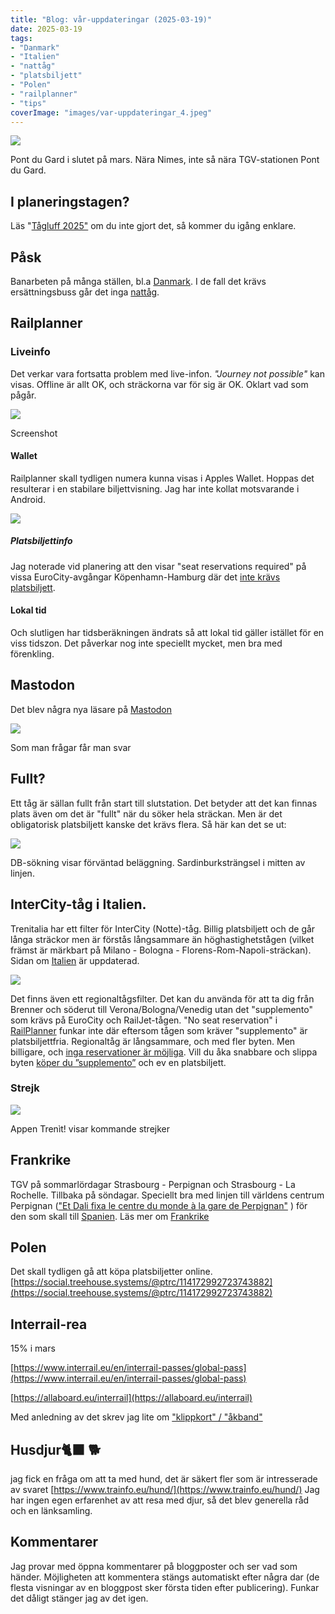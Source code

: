 ```yaml
---
title: "Blog: vår-uppdateringar (2025-03-19)"
date: 2025-03-19
tags:
- "Danmark"
- "Italien"
- "nattåg"
- "platsbiljett"
- "Polen"
- "railplanner"
- "tips"
coverImage: "images/var-uppdateringar_4.jpeg"
---
```


![](images/var-uppdateringar_4.jpeg?w=1024)

<figcaption>

Pont du Gard i slutet på mars. Nära Nimes, inte så nära TGV-stationen Pont du Gard.

</figcaption>

## I planeringstagen?

Läs "[Tågluff 2025"](https://www.trainfo.eu/2025/01/19/tagluff-2025/) om du inte gjort det, så kommer du igång enklare.

## Påsk

Banarbeten på många ställen, bl.a [Danmark](https://www.trainfo.eu/Danmark/). I de fall det krävs ersättningsbuss går det inga [nattåg](https://www.trainfo.eu/nattag/).

## Railplanner

### Liveinfo

Det verkar vara fortsatta problem med live-infon. _"Journey not possible"_ kan visas. Offline är allt OK, och sträckorna var för sig är OK. Oklart vad som pågår.

![](images/var-uppdateringar_6.jpeg?w=1024)

<figcaption>

Screenshot

</figcaption>

#### Wallet

Railplanner skall tydligen numera kunna visas i Apples Wallet. Hoppas det resulterar i en stabilare biljettvisning. Jag har inte kollat motsvarande i Android.

![](images/var-uppdateringar_5.jpeg?w=642)

##### Platsbiljettinfo

Jag noterade vid planering att den visar "seat reservations required" på vissa EuroCity-avgångar Köpenhamn-Hamburg där det [inte krävs platsbiljett](https://www.trainfo.eu/platsbiljettskrav-eller-inte/).

#### Lokal tid

Och slutligen har tidsberäkningen ändrats så att lokal tid gäller istället för en viss tidszon. Det påverkar nog inte speciellt mycket, men bra med förenkling.

## Mastodon

Det blev några nya läsare på [Mastodon](https://mastodonsweden.se/@interrailinfosvenska)

![](images/var-uppdateringar_1.jpg?w=808)

<figcaption>

Som man frågar får man svar

</figcaption>

## Fullt?

Ett tåg är sällan fullt från start till slutstation. Det betyder att det kan finnas plats även om det är "fullt" när du söker hela sträckan. Men är det obligatorisk platsbiljett kanske det krävs flera. Så här kan det se ut:

![](images/var-uppdateringar_3.jpeg?w=914)

<figcaption>

DB-sökning visar förväntad beläggning. Sardinburksträngsel i mitten av linjen.

</figcaption>

## InterCity-tåg i Italien.

Trenitalia har ett filter för InterCity (Notte)-tåg. Billig platsbiljett och de går långa sträckor men är förstås långsammare än höghastighetstågen (vilket främst är märkbart på Milano - Bologna - Florens-Rom-Napoli-sträckan). Sidan om [Italien](https://www.trainfo.eu/italien/) är uppdaterad.

![](images/var-uppdateringar_7.png)

Det finns även ett regionaltågsfilter. Det kan du använda för att ta dig från Brenner och söderut till Verona/Bologna/Venedig utan det "supplemento" som krävs på EuroCity och RailJet-tågen. "No seat reservation" i [RailPlanner](https://www.trainfo.eu/railplanner-appen/) funkar inte där eftersom tågen som kräver "supplemento" är platsbiljettfria. Regionaltåg är långsammare, och med fler byten. Men billigare, och [inga reservationer är möjliga](https://www.trainfo.eu/platsbiljettskrav-eller-inte/). Vill du åka snabbare och slippa byten [köper du ”supplemento”](https://www.trainfo.eu/nightjet/) och ev en platsbiljett.

### Strejk

![](images/var-uppdateringar_2.jpg?w=947)

<figcaption>

Appen Trenìt! visar kommande strejker

</figcaption>

## Frankrike

TGV på sommarlördagar Strasbourg - Perpignan och Strasbourg - La Rochelle. Tillbaka på söndagar. Speciellt bra med linjen till världens centrum Perpignan (["Et Dali fixa le centre du monde à la gare de Perpignan"](https://www.radiofrance.fr/franceculture/podcasts/l-esprit-des-lieux-la-chronique-de-l-ete/la-gare-de-perpignan-ou-salvador-dali-declara-le-centre-du-monde-8867048) ) för den som skall till [Spanien](https://www.trainfo.eu/spanien/). Läs mer om [Frankrike](https://www.trainfo.eu/frankrike/)

## Polen

Det skall tydligen gå att köpa platsbiljetter online. [https://social.treehouse.systems/@ptrc/114172992723743882](https://social.treehouse.systems/@ptrc/114172992723743882)

## Interrail-rea

15% i mars

[https://www.interrail.eu/en/interrail-passes/global-pass](https://www.interrail.eu/en/interrail-passes/global-pass)

[https://allaboard.eu/interrail](https://allaboard.eu/interrail)

Med anledning av det skrev jag lite om ["klippkort" / "åkband"](https://www.trainfo.eu/hur-manga-resdagar/)

## Husdjur🐈‍⬛ 🐕

jag fick en fråga om att ta med hund, det är säkert fler som är intresserade av svaret [https://www.trainfo.eu/hund/](https://www.trainfo.eu/hund/) Jag har ingen egen erfarenhet av att resa med djur, så det blev generella råd och en länksamling.

## Kommentarer

Jag provar med öppna kommentarer på bloggposter och ser vad som händer. Möjligheten att kommentera stängs automatiskt efter några dar (de flesta visningar av en bloggpost sker första tiden efter publicering). Funkar det dåligt stänger jag av det igen.
